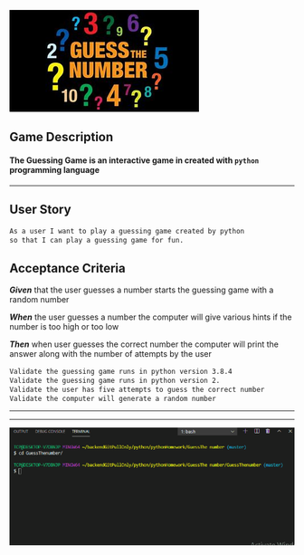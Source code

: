 ![Numbers,jpg](https://github.com/Sabrinahub1/Guess-The-number-Game/blob/master/images/Numbers.jpg)

## Game Description 
#### The Guessing Game is an interactive game in created with `python` programming language 
---
## User Story
    As a user I want to play a guessing game created by python
    so that I can play a guessing game for fun. 

## Acceptance Criteria 
**_Given_** that the user guesses a number starts the guessing game with a random number
    
**_When_** the user guesses a number the computer will give various hints if the number is too high or too low
    
**_Then_** when user guesses the correct number the computer will print the answer along with the number of attempts by the user 

    Validate the guessing game runs in python version 3.8.4
    Validate the guessing game runs in python version 2. 
    Validate the user has five attempts to guess the correct number
    Validate the computer will generate a random number  
---
---

![](Guessno.gif)



